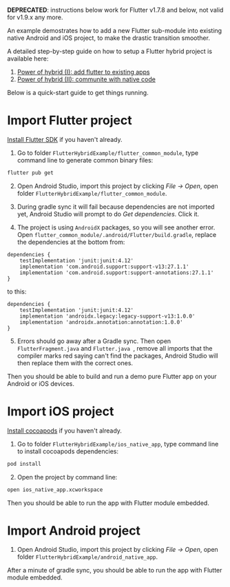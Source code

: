 **DEPRECATED**: instructions below work for Flutter v1.7.8 and below, not valid for v1.9.x any more.

An example demostrates how to add a new Flutter sub-module into existing native Android and iOS project, to make the drastic transition smoother.

A detailed step-by-step guide on how to setup a Flutter hybrid project is available here:

1. [Power of hybrid (I): add flutter to existing apps](http://tsuinte.ru/2019/make-a-flutter-hybrid-app-1/)
2. [Power of hybrid (II): communite with native code](http://tsuinte.ru/2019/make-a-flutter-hybrid-app-2/)

Below is a quick-start guide to get things running.

# Import Flutter project

[Install Flutter SDK](https://flutter.dev/docs/get-started/install) if you haven't already.

1. Go to folder `FlutterHybridExample/flutter_common_module`, type command line to generate common binary files:

```bash
flutter pub get
```

2. Open Android Studio, import this project by clicking *File -> Open*, open folder `FlutterHybridExample/flutter_common_module`.

3. During gradle sync it will fail because dependencies are not imported yet, Android Studio will prompt to do *Get dependencies*. Click it.

4. The project is using `AndroidX` packages, so you will see another error. Open `flutter_common_module/.android/Flutter/build.gradle`, replace the dependencies at the bottom from:

```plain
dependencies {
    testImplementation 'junit:junit:4.12'
    implementation 'com.android.support:support-v13:27.1.1'
    implementation 'com.android.support:support-annotations:27.1.1'
}
```

to this:

```plain
dependencies {
    testImplementation 'junit:junit:4.12'
    implementation 'androidx.legacy:legacy-support-v13:1.0.0'
    implementation 'androidx.annotation:annotation:1.0.0'
}
```

5. Errors should go away after a Gradle sync. Then open `FlutterFragment.java` and `Flutter.java `, remove all imports that the compiler marks red saying can't find the packages, Android Studio will then replace them with the correct ones.

Then you should be able to build and run a demo pure Flutter app on your Android or iOS devices.

# Import iOS project

[Install cocoapods](https://guides.cocoapods.org/using/getting-started.html) if you haven't already.

1. Go to folder `FlutterHybridExample/ios_native_app`, type command line to install cocoapods dependencies:

```bash
pod install
```

2. Open the project by command line:

```bash
open ios_native_app.xcworkspace
```

Then you should be able to run the app with Flutter module embedded.

# Import Android project

1. Open Android Studio, import this project by clicking *File -> Open*, open folder `FlutterHybridExample/android_native_app`.

After a minute of gradle sync, you should be able to run the app with Flutter module embedded.
